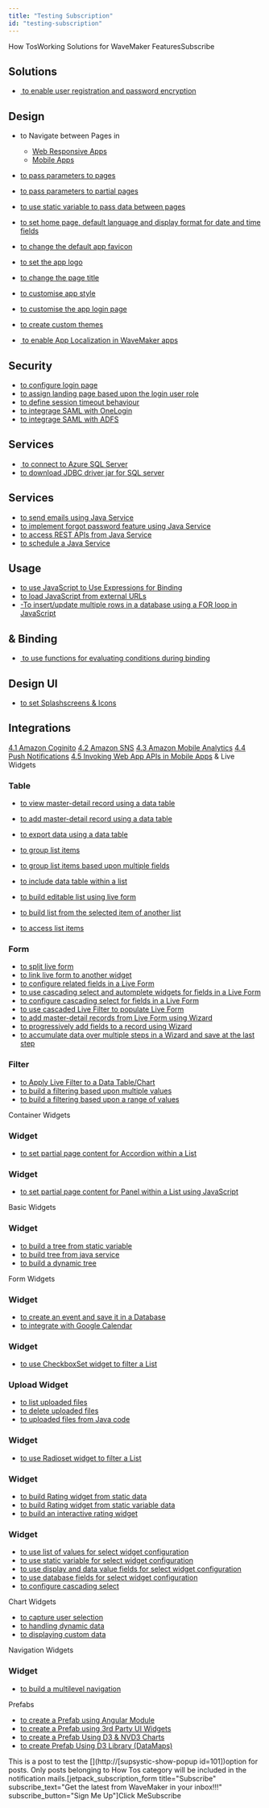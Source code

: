 ```yaml
---
title: "Testing Subscription"
id: "testing-subscription"
---
```


How TosWorking Solutions for WaveMaker FeaturesSubscribe

## Solutions

- [ to enable user registration and password encryption](/learn/how-tos/creating-registration-page/)

## Design

- to Navigate between Pages in
    - [Web Responsive Apps](/learn/responsive-web/web-ui-design/#page-navigation)
    - [Mobile Apps](/learn/hybrid-mobile/mobile-page-concepts/#page-navigation-actions)
- [to pass parameters to pages](/learn/how-tos/passing-parameters-pages/)
- [to pass parameters to partial pages](/learn/how-tos/passing-parameters-partial-page/)
- [to use static variable to pass data between pages](http://www.wavemaker.com/learn/how-tos/use-static-variable-pass-data-pages/)
- [to set home page, default language and display format for date and time fields](/learn/how-tos/setting-language-date-format/)
- [to change the default app favicon](/learn/how-tos/changing-default-favicon/)
- [to set the app logo](/learn/how-tos/changing-app-logo/)
- [to change the page title](/learn/how-tos/changing-page-title/)
- [to customise app style](/learn/how-tos/customise-app-styling/)
- [to customise the app login page](/learn/how-tos/customise-login-page/)
- [to create custom themes](/learn/how-tos/customizing-theme/)

- [ to enable App Localization in WaveMaker apps](/learn/how-tos/localization-wavemaker-apps/)

## Security

- [to configure login page](/learn/app-development/app-security/login-configuration/#login-page)
- [to assign landing page based upon the login user role](/learn/app-development/app-security/login-configuration/#landing-page)
- [to define session timeout behaviour](/learn/app-development/app-security/login-configuration/#session-timeout)
- [to integrage SAML with OneLogin](/learn/how-tos/saml-integration-onelogin/)
- [to integrage SAML with ADFS](/learn/how-tos/saml-integration-adfs/)

## Services

- [ to connect to Azure SQL Server](/learn/how-tos/connect-azure-sql-server/)
- [to download JDBC driver jar for SQL server](/learn/app-development/services/database-services/download-jdbc-driver-jar/)

## Services

- [to send emails using Java Service](/learn/how-tos/sending-email-using-java-service/)
- [to implement forgot password feature using Java Service](/learn/how-tos/implementing-forgot-password-feature-using-java-service/)
- [to access REST APIs from Java Service](/learn/how-tos/accessing-rest-apis-java-service/)
- [to schedule a Java Service](/learn/how-tos/scheduling-java-service/)

## Usage

- [to use JavaScript to Use Expressions for Binding](/learn/how-tos/using-javascript-binding/)
- [to load JavaScript from external URLs](/learn/how-tos/using-javascript-external-url/)
- [\-To insert/update multiple rows in a database using a FOR loop in JavaScript](/learn/how-tos/using-javascript-loop-command/)

## & Binding

- [ to use functions for evaluating conditions during binding](/learn/how-tos/using-function-evaluating-conditions/)

## Design UI

- [to set Splashscreens & Icons](/learn/how-tos/splashscreens-icons/)

## Integrations

[4.1 Amazon Coginito](/learn/hybrid-mobile/mobile-integrations/) [4.2 Amazon SNS](/learn/hybrid-mobile/mobile-integrations-amazon-sns/) [4.3 Amazon Mobile Analytics](/learn/hybrid-mobile/mobile-integrations-amazon-mobile-analytics/) [4.4 Push Notifications](/learn/hybrid-mobile/mobile-integrations-push-notifications/) [4.5 Invoking Web App APIs in Mobile Apps](/learn/mobile-app-development/invoking-web-app-apis-mobile-apps/) & Live Widgets

### Table

- [to view master-detail record using a data table](/learn/how-tos/view-master-detail-data-records-using-data-table/)
- [to add master-detail record using a data table](/learn/how-tos/add-master-detail-records-using-data-table/)
- [to export data using a data table](/learn/how-tos/export-data-data-table/)

- [to group list items](/learn/how-tos/list-grouped/)
- [to group list items based upon multiple fields](/learn/how-tos/list-multi-grouped/)
- [to include data table within a list](/learn/how-tos/list-data-table/)
- [to build editable list using live form](/learn/how-tos/building-editable-list/)
- [to build list from the selected item of another list](/learn/how-tos/building-cascading-lists/)
- [to access list items](/learn/how-tos/list-item-access/)

### Form

- [to split live form](/learn/how-tos/live-form-tabbed-form/)
- [to link live form to another widget](/learn/how-tos/live-form-linking-another-widget/)
- [to configure related fields in a Live Form](/learn/how-tos/live-form-related-fields/)
- [to use cascading select and automplete widgets for fields in a Live Form](/learn/how-tos/using-cascading-select-autocomplete-live-form-fields/)
- [to configure cascading select for fields in a Live Form](/learn/how-tos/using-cascading-select-within-live-form/)
- [to use cascaded Live Filter to populate Live Form](/learn/how-tos/using-cascading-filter-populate-live-form/)
- [to add master-detail records from Live Form using Wizard](/learn/how-tos/using-wizard-master-detail-live-form/)
- [to progressively add fields to a record using Wizard](/learn/how-tos/using-wizard-progressive-data-entry-live-form/)
- [to accumulate data over multiple steps in a Wizard and save at the last step](/learn/how-tos/using-wizard-cumulative-data-entry-live-form/)

### Filter

- [to Apply Live Filter to a Data Table/Chart](/learn/how-tos/live-filter-applying/)
- [to build a filtering based upon multiple values](/learn/how-tos/live-filter-multiple-values/)
- [to build a filtering based upon a range of values](/learn/how-tos/live-filter-range-filter/)

Container Widgets

### Widget

- [to set partial page content for Accordion within a List](/learn/how-tos/setting-partial-page-content-accordion-within-list/)

### Widget

- [to set partial page content for Panel within a List using JavaScript](/learn/how-tos/setting-partial-page-content-panel-within-list-using-javascript/)

Basic Widgets

### Widget

- [to build a tree from static variable](/learn/how-tos/tree-use-case-static-variable/)
- [to build tree from java service](/learn/how-tos/tree-use-case-java-service/)
- [to build a dynamic tree](/learn/how-tos/tree-use-case-dynamic-tree/)

Form Widgets

### Widget

- [to create an event and save it in a Database](/learn/how-tos/calendar-usage-create-event/)
- [to integrate with Google Calendar](/learn/how-tos/calender-usage-google-calendar-integration/)

### Widget

- [to use CheckboxSet widget to filter a List](/learn/how-tos/checkboxset-filter-list-data/)

### Upload Widget

- [to list uploaded files](/learn/how-tos/listing-files-uploaded-file-upload-widget/)
- [to delete uploaded files](/learn/how-tos/deleting-files-uploaded-file-upload-widget/)
- [to uploaded files from Java code](/learn/how-tos/accessing-file-upload-java-code/)

### Widget

- [to use Radioset widget to filter a List](/learn/how-tos/radioset-filter-list/)

### Widget

- [to build Rating widget from static data](/learn/how-tos/rating-widget-using-static-data/)
- [to build Rating widget from static variable data](/learn/how-tos/rating-widget-using-static-variable/)
- [to build an interactive rating widget](/learn/how-tos/rating-widget-interactive/)

### Widget

- [to use list of values for select widget configuration](/learn/how-tos/configuring-select-widget-static-list-values/)
- [to use static variable for select widget configuration](/learn/how-tos/configuring-select-widget-static-variable/)
- [to use display and data value fields for select widget configuration](/learn/how-tos/configuring-select-widget-display-data-fields/)
- [to use database fields for select widget configuration](/learn/how-tos/configuring-select-widget-database-fields/)
- [to configure cascading select](/learn/how-tos/configuring-cascading-select/)

Chart Widgets

- [to capture user selection](/learn/how-tos/charts-displaying-user-selection-another-widget/)
- [to handling dynamic data](/learn/how-tos/charts-handling-dynamic-data/)
- [to displaying custom data](/learn/how-tos/charts-custom-data/)

Navigation Widgets

### Widget

- [to build a multilevel navigation](/learn/how-tos/building-multilevel-navigation/)

Prefabs

- [to create a Prefab using Angular Module](/learn/how-tos/create-prefab-using-angular-module/)
- [to create a Prefab using 3rd Party UI Widgets](/learn/how-tos/create-prefab-using-third-party-ui-widgets/)
- [to create a Prefab Using D3 & NVD3 Charts](/learn/how-tos/create-prefab-using-d3-nvd3-charts/)
- [to create Prefab Using D3 Library (DataMaps)](/learn/how-tos/create-prefab-using-d3-library-datamaps/)

This is a post to test the [](http://[supsystic-show-popup id=101])option for posts. Only posts belonging to How Tos category will be included in the notification mails.\[jetpack\_subscription\_form title="Subscribe" subscribe\_text="Get the latest from WaveMaker in your inbox!!!" subscribe\_button="Sign Me Up"\]Click MeSubscribe
